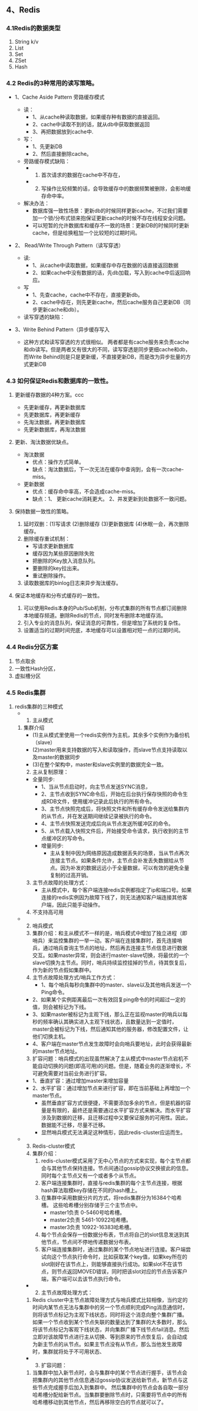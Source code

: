 ## 4、Redis ##
### 4.1Redis的数据类型
1. String k/v
2. List
3. Set
4. ZSet
5. Hash

### 4.2  Redis的3种常用的读写策略。
- 1、Cache Aside Pattern 旁路缓存模式
    - 读：
        - 1、从cache种读取数据，如果缓存种有数据的直接返回。
        - 2、cache中读取不到的话，就从db中获取数据返回
        - 3、再把数据放到cache中.
    - 写：
        - 1、先更新DB
        - 2、然后直接删除cache。
    - 旁路缓存模式缺陷：
        - 1. 首次请求的数据在cache中不存在，
        - 2. 写操作比较频繁的话，会导致缓存中的数据频繁被删除，会影响缓存命中率。
    - 解决办法：
        - 数据库强一致性场景：更新db的时候同样更新cache，不过我们需要加一个锁/分布式锁来抱保证更新cache的时候不存在线程安全问题。
        - 可以短暂的允许数据库和缓存不一致的场景：更新DB的时候同时更新cache，但是给换粗加一个比较短的过期时间。

- 2、 Read/Write Through Pattern（读写穿透）
    - 读:
        - 1、从cache中读取数据，如果缓存中存在数据的话直接返回数据
        - 2、如果cache中没有数据的话，先db加载，写入到cache中后返回响应。
    - 写
        - 1、先查cache，cache中不存在，直接更新db。
        - 2、cache中存在，则先更新cache，然后cache服务自己更新DB（同步更新cache和db）。
    - 读写穿透的缺陷：

- 3、Write Behind Pattern（异步缓存写入
    - 这种方式和读写穿透的方式很相似。 两者都是有cache服务来负责cache和db读写。但是两者又有很大的不同，读写穿透是同步更细cache和db，而Write Behind则是只是更新缓，不直接更新DB，而是改为异步批量的方式更新DB

### 4.3 如何保证Redis和数据库的一致性。
1. 更新缓存数据的4种方案。ccc
    - 先更新缓存，再更新数据库
    - 先更数据库，再更新缓存
    - 先淘汰数据，再更新数据库
    - 先更新数据库，再淘汰数据

2. 更新、淘汰数据优缺点。
    - 淘汰数据
        - 优点：操作方式简单。
        - 缺点：淘汰数据后，下一次无法在缓存中查询到，会有一次cache-miss。
    - 更新数据
        - 优点：缓存命中率高，不会造成cache-miss。
        - 缺点：1、 更新cache消耗更大。 2、并发更新到处数据不一致问题。

3. 保持数据一致性的策略。
    1. 延时双删：(1)写请求 (2)删除缓存 (3)更新数据库 (4)休眠一会，再次删除缓存。
    2. 删除缓存重试机制：
        - 写请求更新数据库
        - 缓存因为某些原因删除失败
        - 把删除的Key放入消息队列。
        - 要删除的key拉出来。
        - 重试删除操作。
    3. 读取数据库的binlog日志来异步淘汰缓存。

4. 保证本地缓存和分布式缓存的一致性。
    1. 可以使用Redis本身的Pub/Sub机制，分布式集群的所有节点都订阅删除本地缓存频道。删除Redis的节点，同时发布删除本地缓存消。
    2. 引入专业的消息队列，保证消息的可靠性，但是增加了系统的复杂性。
    3. 设置适当的过期时间兜底，本地缓存可以设置相对短一点的过期时间。

### 4.4 Redis分区方案
1. 节点取余
2. 一致性Hash分区，
3. 虚拟槽分区

### 4.5 Redis集群
1. redis集群的三种模式
    - 1. 主从模式
    1. 集群介绍
        - (1)主从模式里使用一个redis实例作为主机，其余多个实例作为备份机（slave）
        - (2)master用来支持数据的写入和读取操作，而slave节点支持读取以及master的数据同步
        - (3)在整个架构中，master和slave实例里的数据完全一致。
        2. 主从复制原理：
        - 全量同步:
            - 1、当从节点启动时，向主节点发送SYNC消息，
            - 2、主节点收到SYNC命令后，开始在后台执行保存快照的命令生成RDB文件，使用缓冲记录此后执行的所有命令。
            - 3、主节点快照完成后，将快照文件和所有缓存命令发送给集群内的从节点，并在发送期间继续记录被执行的命令。
            - 4、主节点快照发送完成后向从节点发送所缓冲区的命令。
            - 5、从节点载入快照文件后，开始接受命令请求，执行收到的主节点缓冲区的写命令。
            - 增量同步:
                - 主从复制中因为网络原因造成数据丢失的场景，当从节点再次连接主节点。如果条件允许，主节点会补发丢失数据给从节点。因为补发的数据远远小于全量数据，可以有效的避免全量复制的过高开销。
        3. 主节点故障的处理方式：
            - 主从模式中，每个客户端连接redis实例都指定了ip和端口号。如果连接的redis实例因为故障下线了，则无法通知客户端连接其他客户端，因此只能手动操作。
        4. 不支持高可用
    - 2. 哨兵模式
        1. 集群介绍：和主从模式不一样的是，哨兵模式中增加了独立进程（即哨兵）来监控集群的一举一动。客户端在连接集群时，首先连接哨兵，通过哨兵查询主节点的地址，然后再去连接主节点信息进行数据交互。如果master异常，则会进行master-slave切换，将最优的一个slave切换为主节点。同时，哨兵持续监控挂掉的节点，待其恢复后，作为新的节点假如集群中。
        2. 主节点故障处理方式/哨兵工作方式：
            - 1、每个哨兵每秒向集群中的master、slave以及其他哨兵发送一个Ping命令。
        - 2、如果某个实例距离最后一次有效回复ping命令的时间超过一定的值，则会被标记为下线。
        - 3、如果master被标记为主观下线，那么正在监视master的哨兵以每秒的频率确认其确实进入主观下线状态，且数量达到一定值时，master会被标记为下线，然后通知其他的服务器，修改配置文件，让他们切换主机。
        - 4、客户端在master节点发生故障时会向哨兵要地址，此时会获得最新的master节点地址。
        3. 扩容问题：哨兵模式的出现虽然解决了主从模式中master节点宕机不能自动切换的问题(即高可用)的问题。但是，随着业务的逐渐增长，不可避免需要对当前业务进行扩容。
        - 1、垂直扩容：通过增加master来增加容量
        - 2、水平扩容：通过增加节点来进行扩容，即在当前基础上再增加一个master节点。
            - 虽然垂直扩容方式很便捷，不需要添加多余的节点，但是机器的容量是有限的，最终还是需要通过水平扩容方式来解决。而水平扩容涉及到数据的迁移，且迁移过程中又要保证服务的可用性。因此，数据能不迁移，尽量不迁移。
            - 显然哨兵模式无法满足这种情形，因此redis-cluster应运而生。
    - 3. Redis-cluster模式
        1. 集群介绍：
            1. redis-cluster模式采用了无中心节点的方式来实现，每个主节点都会与其他节点保持连接。节点间通过gossip协议交换彼此的信息。同时每个主节点又有一个或者多个从节点。
            2. 客户端连接集群时，直接与redis集群的每个主节点连接，根据hash算法取模key存储在不同的hash槽上。
            3. 在集群中采用数据分片的方式，将redis集群分为16384个哈希槽。 这些哈希槽分别存储于三个主节点中。
                - master1负责 0-5460号哈希槽。
                - master2负责 5461-10922哈希槽。
                - master3负责 10922-16383哈希槽。
            4. 每个节点会保存一份数据分布表，节点将自己的slot信息发送到其他节点，节点间不停地传递数据分布表。
            5. 客户端连接集群时，通过集群的某个节点地址进行连接。客户端尝试向这个节点执行命令时，比如获取某个key值，如果key所在的slot刚好在该节点上，则能够直接执行成功。如果slot不在该节点，则节点返回MOVED错误，同时把该slot对应的节点告诉客户端，客户端可以去该节点执行命令。
        - 2. 主节点故障处理方式：
        1. Redis cluster中主节点故障处理方式与哨兵模式比较相像，当约定的时间内某节点无法与集群中的另一个节点顺利完成Ping消息通信时，则将该节点标记为主观下线状态，同时将这个消息向整个集群广播。如果一个节点收到某个节点失联的数量达到了集群的大多数时，那么将该节点标记为客观下线状态，并向集群广播下线节点fail消息。然后立即对该故障节点进行主从切换、等到原来的节点恢复后，会自动成为新主节点的从节点。如果主节点没有从节点，那么当他发生故障时，集群就将处于不可用状态、
        - 3. 扩容问题：
        1. 当集群中加入新节点时，会与集群中的某个节点进行握手，该节点会把集群内的其他节点信息通过gossip协议发送给新节点，新节点与这些节点完成握手后加入到集群中。 然后集群中的节点会各自取一部分哈希槽分配给新节点。当集群要删除节点时，只需要将节点中的所有哈希槽移动到其他节点，然后再移除空白的节点就可以了。